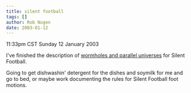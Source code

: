 ```yaml
---
title: silent football
tags: []
author: Rob Nugen
date: 2003-01-12
---
```


<p class=date>11:33pm CST Sunday 12 January 2003</p>

<p>I've finished the description of <a
href="/sf/wormholes_etc.html">wormholes and parallel universes</a> for
Silent Football.</p>

<p>Going to get dishwashin' detergent for the dishes and soymilk for
me and go to bed, or maybe work documenting the rules for Silent
Football foot motions.</p>
